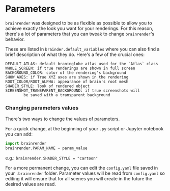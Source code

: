 # Parameters

`brainrender` was designed to be as flexible as possible to allow you to achieve exactly the look you want for your renderings. For this reason, there's a lot of parameters that you can tweak to change `brainrender`'s behavior. 

These are listed in `brainder.default_variables` where you can also find a brief description of what they do. Here's a few of the crucial ones:

```text
DEFAULT_ATLAS: default braninglobe atlas used for the `Atlas` class
WHOLE_SCREEN: if true renderings are shown in full screen
BACKGROUND_COLOR: color of the rendering's background
SHOW_AXES: if True XYZ axes are shown in the rendering
ROOT_COLOR/ROOT_ALPHA: appearance of brain's root mesh
SHADER_STYLE: look of rendered object
SCREENSHOT_TRANSPARENT_BACKGROUND: if true screenshots will 
        be saved with a transparent background
```

### Changing parameters values

There's two ways to change the values of parameters. 

For a quick change, at the beginning  of your `.py` script or Jupyter notebook you can add:

```python
import brainrender
brainrender.PARAM_NAME = param_value
```

e.g.: `brainrender.SHADER_STYLE = "cartoon"`

For a more permanent change, you can edit the `config.yaml` file saved in your `.brainrender` folder. Parameter values will be read from `config.yaml` so editing it will ensure that for all scenes you will create in the future the desired values are read. 

